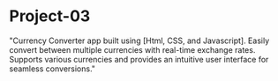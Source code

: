 # Project-03
"Currency Converter app built using [Html, CSS, and Javascript]. Easily convert between multiple currencies with real-time exchange rates. Supports various currencies and provides an intuitive user interface for seamless conversions."
